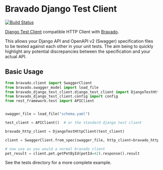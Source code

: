 # Bravado Django Test Client

[![Build Status](https://travis-ci.org/maximilianhurl/bravado-django-test-client.svg?branch=master)](https://travis-ci.org/maximilianhurl/bravado-django-test-client)

[Django Test Client](https://docs.djangoproject.com/en/2.1/topics/testing/tools/\#the-test-client) compatible HTTP Client with [Bravado](https://github.com/Yelp/bravado).

This allows your Django API and OpenAPI v2 (Swagger) specification files to be tested against each other in your unit tests. The aim being to quickly highlight any potential discrepancies between the specification and your actual API.

## Basic Usage

```python
from bravado.client import SwaggerClient
from bravado.swagger_model import load_file
from bravado_django_test_client.django_test_client import DjangoTestHttpClient
from bravado_django_test_client.config import config
from rest_framework.test import APIClient


swagger_file = load_file("schema.yaml")

test_client = APIClient()  # or the standard django test client

bravado_http_client = DjangoTestHttpClient(test_client)

client = SwaggerClient.from_spec(swagger_file, http_client=bravado_http_client, config=config)

# now use as you would a normal bravado client
pet_result = client.pet.getPetById(petId=42).response().result
```

See the tests directory for a more complete example.
